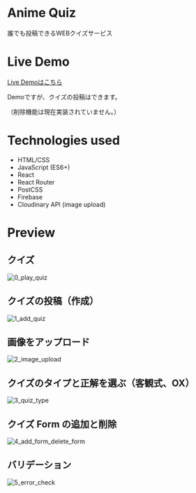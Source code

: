 # Anime Quiz

誰でも投稿できるWEBクイズサービス

# Live Demo

[Live Demoはこちら](https://confident-beaver-cace88.netlify.app/)

Demoですが、クイズの投稿はできます。

（削除機能は現在実装されていません。）

# Technologies used

- HTML/CSS
- JavaScript (ES6+)
- React
- React Router
- PostCSS
- Firebase
- Cloudinary API (image upload)

# Preview

## クイズ

![0_play_quiz](https://user-images.githubusercontent.com/69433959/99411915-7c488680-2937-11eb-87e2-c5edc27988a9.gif)

## クイズの投稿（作成）

![1_add_quiz](https://user-images.githubusercontent.com/69433959/99411924-7eaae080-2937-11eb-8a95-04e7a44058ea.gif)

## 画像をアップロード

![2_image_upload](https://user-images.githubusercontent.com/69433959/99412107-b87be700-2937-11eb-842d-ba27da2642ed.gif)

## クイズのタイプと正解を選ぶ（客観式、OX）

![3_quiz_type](https://user-images.githubusercontent.com/69433959/99412121-b9ad1400-2937-11eb-8160-9752f06f2f00.gif)

## クイズ Form の追加と削除

![4_add_form_delete_form](https://user-images.githubusercontent.com/69433959/99412128-bb76d780-2937-11eb-9b1f-24b61205809e.gif)

## バリデーション

![5_error_check](https://user-images.githubusercontent.com/69433959/99412132-bca80480-2937-11eb-9af5-71f304b0b017.gif)
